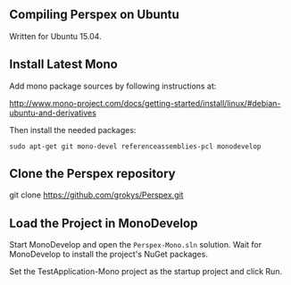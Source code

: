 Compiling Perspex on Ubuntu
---------------------------

Written for Ubuntu 15.04.

Install Latest Mono
-------------------

Add mono package sources by following instructions at:

http://www.mono-project.com/docs/getting-started/install/linux/#debian-ubuntu-and-derivatives

Then install the needed packages:

    sudo apt-get git mono-devel referenceassemblies-pcl monodevelop

Clone the Perspex repository
----------------------------

   git clone https://github.com/grokys/Perspex.git
   
Load the Project in MonoDevelop
-------------------------------

Start MonoDevelop and open the `Perspex-Mono.sln` solution. Wait for MonoDevelop to install the
project's NuGet packages.

Set the TestApplication-Mono project as the startup project and click Run.